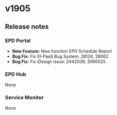 # v1905

## Release notes

### EPD Portal

* **New Feature:** New function EPD Schedule Report
* **Bug Fix:** Fix EI-PaaS Bug System: 28124, 28062
* **Bug Fix:** Fix iDesign issue: 2442039, 3060025

### EPD Hub

None

### Service Monitor

None
